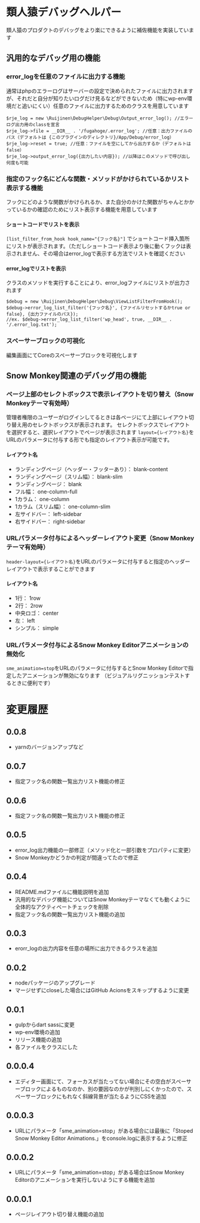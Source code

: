 # 類人猿デバッグヘルパー
類人猿のプロダクトのデバッグをより楽にできるように補佐機能を実装しています

## 汎用的なデバッグ用の機能
### error_logを任意のファイルに出力する機能
通常はphpのエラーログはサーバーの設定で決められたファイルに出力されますが、それだと自分が知りたいログだけ見るなどができないため（特にwp-env環境だと追いにくい）任意のファイルに出力するためのクラスを用意しています

```
$rje_log = new \Ruijinen\DebugHelper\Debug\Output_error_log(); //エラーログ出力用のclassを宣言
$rje_log->file = __DIR__ . '/fugahoge/.error_log'; //任意：出力ファイルのパス（デフォルトは {このプラグインのディレクトリ}/App/Debug/error_log）
$rje_log->reset = true; //任意：ファイルを空にしてから出力するか（デフォルトは false）
$rje_log->output_error_log({出力したい内容}); //以降はこのメソッドで呼び出し何度も可能

```

### 指定のフック名にどんな関数・メソッドがかけられているかリスト表示する機能
フックにどのような関数がかけられるか、また自分のかけた関数がちゃんとかかっているかの確認のためにリスト表示する機能を用意しています

#### ショートコードでリストを表示
`[list_filter_from_hook hook_name="{フック名}"]` でショートコード挿入箇所にリストが表示されます。（ただしショートコード表示より後に動くフックは表示されません、その場合はerror_logで表示する方法でリストを確認ください

#### error_logでリストを表示
クラスのメソッドを実行することにより、error_logファイルにリストが出力されます

```
$debug = new \Ruijinen\DebugHelper\Debug\ViewListFilterFromHook();
$debug->error_log_list_filter('{フック名}', {ファイルリセットするかtrue or false}, {出力ファイルのパス});
//ex. $debug->error_log_list_filter('wp_head', true, __DIR__ . '/.error_log.txt');
```
### スペーサーブロックの可視化
編集画面にてCoreのスペーサーブロックを可視化します

## Snow Monkey関連のデバッグ用の機能
### ページ上部のセレクトボックスで表示レイアウトを切り替え（Snow Monkeyテーマ有効時）
管理者権限のユーザーがログインしてるときは各ページにて上部にレイアウト切り替え用のセレクトボックスが表示されます。
セレクトボックスでレイアウトを選択すると、選択レイアウトでページが表示されます
`layout={レイアウト名}`をURLのパラメータに付与する形でも指定のレイアウト表示が可能です。

#### レイアウト名
- ランディングページ（ヘッダー・フッターあり）： blank-content
- ランディングページ（スリム幅）： blank-slim
- ランディングページ： blank
- フル幅： one-column-full
- 1カラム： one-column
- 1カラム（スリム幅）： one-column-slim
- 左サイドバー： left-sidebar
- 右サイドバー： right-sidebar

### URLパラメータ付与によるヘッダーレイアウト変更（Snow Monkeyテーマ有効時）
`header-layout={レイアウト名}`をURLのパラメータに付与すると指定のヘッダーレイアウトで表示することができます

#### レイアウト名
- 1行： 1row
- 2行： 2row
- 中央ロゴ： center
- 左： left
- シンプル： simple

### URLパラメータ付与によるSnow Monkey Editorアニメーションの無効化
`sme_animation=stop`をURLのパラメータに付与するとSnow Monkey Editorで指定したアニメーションが無効になります
（ビジュアルリグニッションテストするときに便利です）


# 変更履歴
## 0.0.8
- yarnのバージョンアップなど

## 0.0.7
- 指定フック名の関数一覧出力リスト機能の修正

## 0.0.6
- 指定フック名の関数一覧出力リスト機能の修正

## 0.0.5
- error_log出力機能の一部修正（メソッド化と一部引数をプロパティに変更）
- Snow Monkeyかどうかの判定が間違ってたので修正
## 0.0.4
- README.mdファイルに機能説明を追加
- 汎用的なデバッグ機能についてはSnow Monkeyテーマなくても動くように全体的なアクティベートチェックを削除
- 指定フック名の関数一覧出力リスト機能の追加
## 0.0.3
- erorr_logの出力内容を任意の場所に出力できるクラスを追加
## 0.0.2
- nodeパッケージのアップグレード
- マージせずにcloseした場合にはGitHub Acionsをスキップするように変更
## 0.0.1
- gulpからdart sassに変更
- wp-env環境の追加
- リリース機能の追加
- 各ファイルをクラスにした
## 0.0.0.4
- エディター画面にて、フォーカスが当たってない場合にその空白がスペーサーブロックによるものなのか、別の要因なのかが判別しにくかったので、スペーサーブロックにもれなく斜線背景が当たるようにCSSを追加
## 0.0.0.3
-  URLにパラメータ「sme_animation=stop」がある場合には最後に「Stoped Snow Monkey Editor Animations.」をconsole.logに表示するように修正
## 0.0.0.2
- URLにパラメータ「sme_animation=stop」がある場合はSnow Monkey Editorのアニメーションを実行しないようにする機能を追加
## 0.0.0.1
- ページレイアウト切り替え機能の追加
